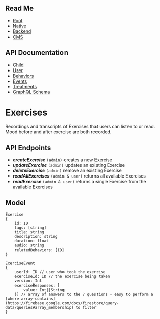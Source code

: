 ## Read Me

- [Root](https://github.com/BondingHealth/app#readme)
- [Native](https://github.com/BondingHealth/app/tree/main/packages/native#readme)
- [Backend](https://github.com/BondingHealth/app/tree/main/packages/backend#readme)
- [CMS](https://github.com/BondingHealth/app/tree/main/packages/frontend#readme)

## API Documentation

- [Child](https://github.com/BondingHealth/app/blob/main/packages/backend/src/domains/child/README.md)
- [User](https://github.com/BondingHealth/app/blob/main/packages/backend/src/domains/user/README.md)
- [Behaviors](https://github.com/BondingHealth/app/blob/main/packages/backend/src/domains/behaviors/README.md)
- [Events](https://github.com/BondingHealth/app/blob/main/packages/backend/src/domains/events/README.md)
- [Treatments](https://github.com/BondingHealth/app/blob/main/packages/backend/src/domains/treatments/README.md)
- [GraphQL Schema](https://github.com/BondingHealth/app/blob/main/packages/backend/src/schema.js)

# Exercises

Recordings and transcripts of Exercises that users can listen to or read. Mood before and after exercise are both recorded.

## API Endpoints

- **_createExercise_** `(admin)` creates a new Exercise
- **_updateExercise_** `(admin)` updates an existing Exercise
- **_deleteExercise_** `(admin)` remove an existing Exercise
- **_readAllExercises_** `(admin & user)` returns all available Exercises
- **_readExercise_** `(admin & user)` returns a single Exercise from the available Exercises

## Model

```
Exercise
{
    id: ID
    tags: [string]
    title: string
    description: string
    duration: float
    audio: string
    relatedBehaviors: [ID]
}
```

```
ExerciseEvent
{
    userId: ID // user who took the exercise
    exerciseId: ID // the exercise being taken
    version: Int
    exerciseResponses: [
        value: Int||String
    }] // array of answers to the 7 questions - easy to perform a [where array-contains](https://firebase.google.com/docs/firestore/query-data/queries#array_membership) to filter
}
```
